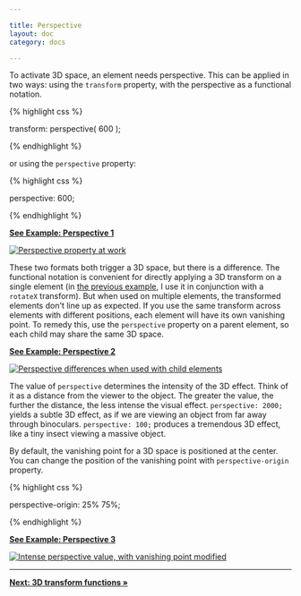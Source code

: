 ```yaml
---

title: Perspective
layout: doc
category: docs

---
```



To activate 3D space, an element needs perspective.  This can be applied in two ways: using the `transform` property, with the perspective as a functional notation.


{% highlight css %}

transform: perspective( 600 );

{% endhighlight %}

or using the `perspective` property: 

{% highlight css %}

perspective: 600;

{% endhighlight %}

[**See Example: Perspective 1**](../examples/perspective-01.html)

[![Perspective property at work](../img/perspective01.png)](../examples/perspective-01.html)

These two formats both trigger a 3D space, but there is a difference. The functional notation is convenient for directly applying a 3D transform on a single element (in [the previous example](../examples/perspective-01.html), I use it in conjunction with a `rotateX` transform). But when used on multiple elements, the transformed elements don't line up as expected. If you use the same transform across elements with different positions, each element will have its own vanishing point. To remedy this, use the `perspective` property on a parent element, so each child may share the same 3D space.

[**See Example: Perspective 2**](../examples/perspective-02-children.html)

[![Perspective differences when used with child elements](../img/perspective-children01.png)](../examples/perspective-02-children.html)

The value of `perspective` determines the intensity of the 3D effect. Think of it as a distance from the viewer to the object. The greater the value, the further the distance, the less intense the visual effect. `perspective: 2000;` yields a subtle 3D effect, as if we are viewing an object from far away through binoculars. `perspective: 100;` produces a tremendous 3D effect, like a tiny insect viewing a massive object.

By default, the vanishing point for a 3D space is positioned at the center. You can change the position of the vanishing point with `perspective-origin` property.


{% highlight css %}

perspective-origin: 25% 75%;

{% endhighlight %}

[**See Example: Perspective 3**](../examples/perspective-03.html)

[![Intense perspective value, with vanishing point modified](../img/perspective02.png)](../examples/perspective-03.html)

* * *

[**Next: 3D transform functions &raquo;**](3d-transform-functions.html)
